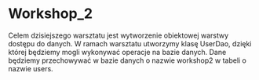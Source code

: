 # Workshop_2

Celem dzisiejszego warsztatu jest wytworzenie obiektowej warstwy dostępu do danych. 
W ramach warsztatu utworzymy klasę UserDao, dzięki której będziemy mogli wykonywać operacje na bazie danych. 
Dane będziemy przechowywać w bazie danych o nazwie workshop2 w tabeli o nazwie users.

